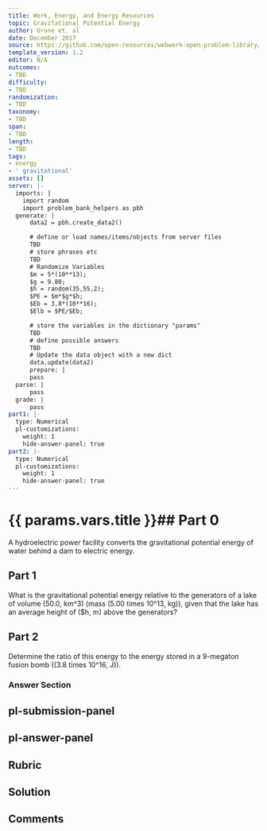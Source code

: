 ```yaml
---
title: Work, Energy, and Energy Resources
topic: Gravitational Potential Energy
author: Urone et. al
date: December 2017
source: https://github.com/open-resources/webwork-open-problem-library/tree/master/Contrib/BrockPhysics/College_Physics_Urone/7.Work_Energy_and_Energy_Resources/7-03.Gravitational_Potential_Energy/NU_U17_07_03_001.pg
template_version: 1.2
editor: N/A
outcomes:
- TBD
difficulty:
- TBD
randomization:
- TBD
taxonomy:
- TBD
span:
- TBD
length:
- TBD
tags:
- energy
- ' gravitational'
assets: []
server: |-
  imports: |
    import random
    import problem_bank_helpers as pbh
  generate: |
      data2 = pbh.create_data2()

      # define or load names/items/objects from server files
      TBD
      # store phrases etc
      TBD
      # Randomize Variables
      $m = 5*(10**13);
      $g = 9.80;
      $h = random(35,55,2);
      $PE = $m*$g*$h;
      $Eb = 3.8*(10**16);
      $Elb = $PE/$Eb;

      # store the variables in the dictionary "params"
      TBD
      # define possible answers
      TBD
      # Update the data object with a new dict
      data.update(data2)
      prepare: |
      pass
  parse: |
      pass
  grade: |
      pass
part1: |-
  type: Numerical
  pl-customizations:
    weight: 1
    hide-answer-panel: true
part2: |-
  type: Numerical
  pl-customizations:
    weight: 1
    hide-answer-panel: true
---
```


# {{ params.vars.title }}## Part 0 
A hydroelectric power facility converts the gravitational potential energy of water behind a dam to electric energy. 
## Part 1 
What is the gravitational potential energy relative to the generators of a lake of volume (50.0, km^3) (mass (5.00 times 10^13, kg)), given that the lake has an average height of ($h, m) above the generators? 
## Part 2 
Determine the ratio of this energy to the energy stored in a 9-megaton fusion bomb ((3.8 times 10^16, J)). 


### Answer Section 


## pl-submission-panel 


## pl-answer-panel 


## Rubric 


## Solution 


## Comments 


